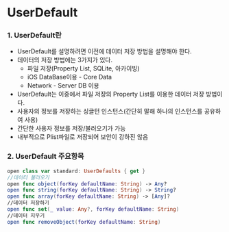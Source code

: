 # UserDefault

### 1. UserDefault란

- UserDefault를 설명하려면 이전에 데이터 저장 방법을 설명해야 한다. 
- 데이터의 저장 방법에는 3가지가 있다.
  - 파일 저장(Property List, SQLite, 아카이빙)
  - iOS DataBase이용 - Core Data
  - Network - Server DB 이용
- UserDefault는 이중에서 파일 저장의 Property List를 이용한 데이터 저장 방법이다.
- 사용자의 정보를 저장하는 싱글턴 인스턴스(간단히 말해 하나의 인스턴스를 공유하여 사용)
- 간단한 사용자 정보를 저장/불러오기가 가능
- 내부적으로 Plist파일로 저장되어 보안이 강하진 않음




### 2. UserDefault 주요항목

```swift
open class var standard: UserDefaults { get }
//데이터 불러오기
open func object(forKey defaultName: String) -> Any?
open func string(forKey defaultName: String) -> String?
open func array(forKey defaultName: String) -> [Any]?
//데이터 저장하기
open func set(_ value: Any?, forKey defaultName: String)
//데이터 지우기
open func removeObject(forKey defaultName: String)
```



